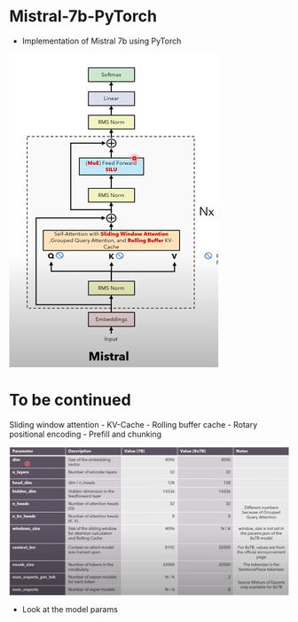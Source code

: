 # Mistral-7b-PyTorch
- Implementation of Mistral 7b using PyTorch

![#Model architecture](assets/mistral.PNG)
# To be continued
Sliding window attention - KV-Cache - Rolling buffer cache - Rotary positional encoding - Prefill and chunking

![# Model params](assets/params.PNG)
- Look at the model params